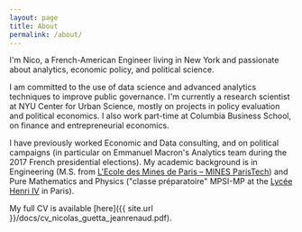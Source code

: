 ```yaml
---
layout: page
title: About
permalink: /about/
---
```


<!-- ![Nico](/img/nico.jpg){: .align-right} -->

I'm Nico, a French-American Engineer living in New York and passionate about analytics, economic policy, and political science.

I am committed to the use of data science and advanced analytics techniques to improve public governance. I'm currently a research scientist at NYU Center for Urban Science, mostly on projects in policy evaluation and political economics. I also work part-time at Columbia Business School, on finance and entrepreneurial economics.

I have previously worked Economic and Data consulting, and on political campaigns (in particular on Emmanuel Macron's Analytics team during the 2017 French presidential elections). My academic background is in Engineering (M.S. from [L'Ecole des Mines de Paris – MINES ParisTech](http://www.mines-paristech.eu/)) and Pure Mathematics and Physics ("classe préparatoire" MPSI-MP at the [Lycée Henri IV](https://lyc-henri4.scola.ac-paris.fr/) in Paris).

My full CV is available [here]({{ site.url }}/docs/cv_nicolas_guetta_jeanrenaud.pdf).


<!-- <center>
  <img class="example-image" src="/img/nico.jpg" alt="image-1" />
</center>
<br> -->
